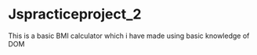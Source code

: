 # Jspracticeproject_2
This is a basic BMI calculator which i have made using basic knowledge of DOM
